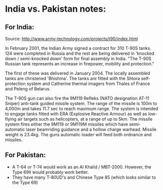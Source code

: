 # India vs. Pakistan notes:

## For India:

Source: http://www.army-technology.com/projects/t90/index.html

In February 2001, the Indian Army signed a contract for 310 T-90S tanks.
124 were completed in Russia and the rest are being delivered in
'knocked down / semi-knocked down' form for final assembly in India.
"The T-90S Russian tank represents an increase in firepower, mobility
and protection."

The first of these was delivered in January 2004. The locally assembled
tanks are christened 'Bhishma'. The tanks are fitted with the Shtora
self-protection system and Catherine thermal imagers from Thales of
France and Peleng of Belarus.

The T-90S gun can also fire the 9M119 Refleks (NATO designation AT-11
Sniper) anti-tank guided missile system. The range of the missile is
100m to 4,000m and takes 11.7 sec to reach maximum range. The system is
intended to engage tanks fitted with ERA (Explosive Reactive Armour) as
well as low-flying air targets such as helicopters, at a range of up to
5km. The missile system fires either the 9M119 or 9M119M missiles which
have semi-automatic laser beamriding guidance and a hollow charge
warhead. Missile weight is 23.4kg. The guns automatic loader will feed
both ordnance and missiles.

## For Pakistan:

- A T-64 or T-74 would work as an Al Khalid / MBT-2000. However, the
Type 69II would probably work better.
- They have many T-80UD's and Chinese Type 85 (which looks similar to
the Type 69)

